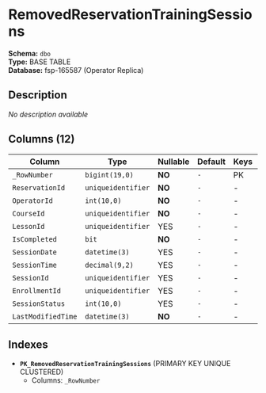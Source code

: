 # RemovedReservationTrainingSessions

**Schema:** `dbo`  
**Type:** BASE TABLE  
**Database:** fsp-165587 (Operator Replica)

## Description

*No description available*

## Columns (12)

| Column | Type | Nullable | Default | Keys | Description |
|--------|------|----------|---------|------|-------------|
| `_RowNumber` | `bigint(19,0)` | **NO** | `-` | PK | - |
| `ReservationId` | `uniqueidentifier` | **NO** | `-` | - | - |
| `OperatorId` | `int(10,0)` | **NO** | `-` | - | - |
| `CourseId` | `uniqueidentifier` | **NO** | `-` | - | - |
| `LessonId` | `uniqueidentifier` | YES | `-` | - | - |
| `IsCompleted` | `bit` | **NO** | `-` | - | - |
| `SessionDate` | `datetime(3)` | YES | `-` | - | - |
| `SessionTime` | `decimal(9,2)` | YES | `-` | - | - |
| `SessionId` | `uniqueidentifier` | YES | `-` | - | - |
| `EnrollmentId` | `uniqueidentifier` | YES | `-` | - | - |
| `SessionStatus` | `int(10,0)` | YES | `-` | - | - |
| `LastModifiedTime` | `datetime(3)` | **NO** | `-` | - | - |

## Indexes

- **`PK_RemovedReservationTrainingSessions`** (PRIMARY KEY UNIQUE CLUSTERED)
  - Columns: `_RowNumber`
